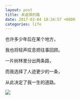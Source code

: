 ```yaml
---
layout: post
title: 未选择的路
date: 2017-03-04 18:34:57 +0800
categories: life
---
```


也许多少年后在某个地方，

 我也将轻声叹息把往事回顾。

一片树林里分出两条路，

而我选择了人迹更少的一条，

从此决定了我一生的道路。

![](http://ww1.sinaimg.cn/large/b10d1ea5ly1fdb00iivykj20zk0npn98)

